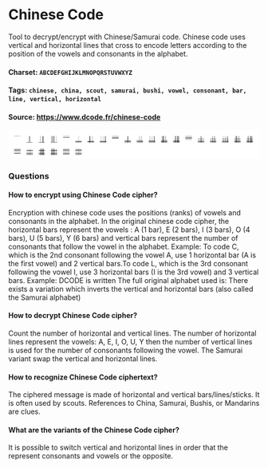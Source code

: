 # Chinese Code
Tool to decrypt/encrypt with Chinese/Samurai code. Chinese code uses vertical and horizontal lines that cross to encode letters according to the position of the vowels and consonants in the alphabet.

#### Charset: `ABCDEFGHIJKLMNOPQRSTUVWXYZ`

#### Tags: `chinese, china, scout, samurai, bushi, vowel, consonant, bar, line, vertical, horizontal`

#### Source: https://www.dcode.fr/chinese-code

![combined](./combined.png)

### Questions

#### How to encrypt using Chinese Code cipher?
Encryption with chinese code uses the positions (ranks) of vowels and consonants in the alphabet. In the original chinese code cipher, the horizontal bars represent the vowels : A (1 bar), E (2 bars), I (3 bars), O (4 bars), U (5 bars), Y (6 bars) and vertical bars represent the number of consonants that follow the vowel in the alphabet. Example: To code C, which is the 2nd consonant following the vowel A, use 1 horizontal bar (A is the first vowel) and 2 vertical bars.To code L, which is the 3rd consonant following the vowel I, use 3 horizontal bars (I is the 3rd vowel) and 3 vertical bars. Example: DCODE is written  The full original alphabet used is:  There exists a variation which inverts the vertical and horizontal bars (also called the Samurai alphabet)

#### How to decrypt Chinese Code cipher?
Count the number of horizontal and vertical lines. The number of horizontal lines represent the vowels: A, E, I, O, U, Y then the number of vertical lines is used for the number of consonants following the vowel. The Samurai variant swap the vertical and horizontal lines.

#### How to recognize Chinese Code ciphertext?
The ciphered message is made of horizontal and vertical bars/lines/sticks. It is often used by scouts. References to China, Samurai, Bushis, or Mandarins are clues.

#### What are the variants of the Chinese Code cipher?
It is possible to switch vertical and horizontal lines in order that the represent consonants and vowels or the opposite.

